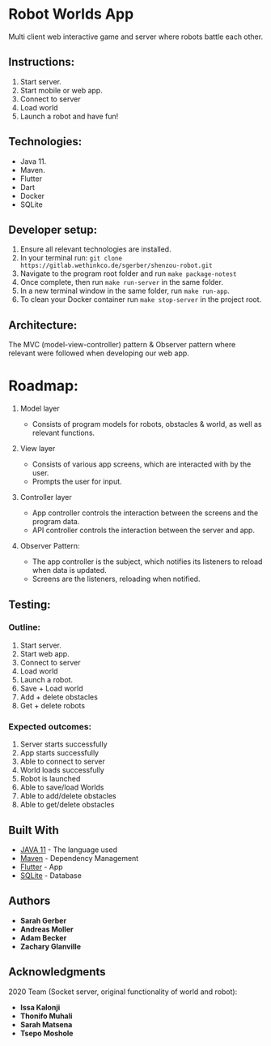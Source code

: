 # Robot Worlds App

Multi client web interactive game and server where robots battle each other. 

## Instructions:
1. Start server.
2. Start mobile or web app.
3. Connect to server
4. Load world
5. Launch a robot and have fun!

## Technologies:

* Java 11.
* Maven.
* Flutter
* Dart
* Docker
* SQLite

## Developer setup:

1. Ensure all relevant technologies are installed.
2. In your terminal run: `git clone https://gitlab.wethinkco.de/sgerber/shenzou-robot.git`
3. Navigate to the program root folder and run `make package-notest` 
4. Once complete, then run `make run-server` in the same folder.
5. In a new terminal window in the same folder, run `make run-app`.
6. To clean your Docker container run `make stop-server` in the project root.

## Architecture:

The MVC (model-view-controller) pattern & Observer pattern where relevant were followed when developing our web app.

# Roadmap:
1. Model layer
    - Consists of program models for robots, obstacles & world, as well as relevant functions.

2. View layer

    - Consists of various app screens, which are interacted with by the user.
    - Prompts the user for input.

3. Controller layer
    - App controller controls the interaction between the screens and the program data.
    - API controller controls the interaction between the server and app.


4. Observer Pattern:
    - The app controller is the subject, which notifies its listeners to reload when data is updated.
    - Screens are the listeners, reloading when notified.

## Testing:

### Outline:

1. Start server.
2. Start web app.
3. Connect to server
4. Load world
5. Launch a robot.
6. Save + Load world
7. Add + delete obstacles
8. Get + delete robots

### Expected outcomes:

1. Server starts successfully
2. App starts successfully
3. Able to connect to server
4. World loads successfully
5. Robot is launched
6. Able to save/load Worlds
7. Able to add/delete obstacles
8. Able to get/delete obstacles

## Built With

* [JAVA 11](https://www.oracle.com/za/java/technologies/javase-jdk11-downloads.html) - The language used
* [Maven](https://maven.apache.org/) - Dependency Management
* [Flutter](https://flutter.dev/) - App 
* [SQLite](https://www.sqlite.org/) - Database

## Authors

* **Sarah Gerber**
* **Andreas Moller**
* **Adam Becker**
* **Zachary Glanville**

## Acknowledgments

2020 Team (Socket server, original functionality of world and robot):

* **Issa Kalonji** 
* **Thonifo Muhali**
* **Sarah Matsena**
* **Tsepo Moshole** 
